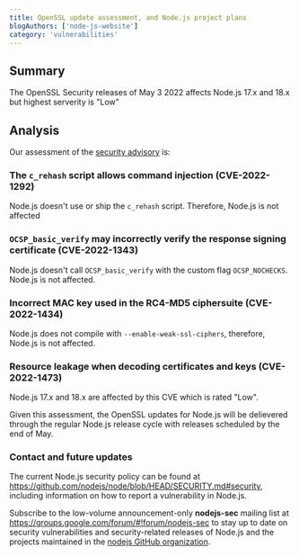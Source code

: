 ```yaml
---
title: OpenSSL update assessment, and Node.js project plans
blogAuthors: ['node-js-website']
category: 'vulnerabilities'
---
```


## Summary

The OpenSSL Security releases of May 3 2022 affects Node.js 17.x and 18.x but highest serverity is "Low"

## Analysis

Our assessment of the [security advisory](https://mta.openssl.org/pipermail/openssl-announce/2022-May/000224.html) is:

### The `c_rehash` script allows command injection (CVE-2022-1292)

Node.js doesn't use or ship the `c_rehash` script. Therefore, Node.js is not affected

### `OCSP_basic_verify` may incorrectly verify the response signing certificate (CVE-2022-1343)

Node.js doesn't call `OCSP_basic_verify` with the custom flag `OCSP_NOCHECKS`. Node.js
is not affected.

### Incorrect MAC key used in the RC4-MD5 ciphersuite (CVE-2022-1434)

Node.js does not compile with `--enable-weak-ssl-ciphers`, therefore, Node.js is not affected.

### Resource leakage when decoding certificates and keys (CVE-2022-1473)

Node.js 17.x and 18.x are affected by this CVE which is rated "Low".

Given this assessment, the OpenSSL updates for Node.js will be delievered through the regular
Node.js release cycle with releases scheduled by the end of May.

### Contact and future updates

The current Node.js security policy can be found at <https://github.com/nodejs/node/blob/HEAD/SECURITY.md#security>,
including information on how to report a vulnerability in Node.js.

Subscribe to the low-volume announcement-only **nodejs-sec** mailing list at
<https://groups.google.com/forum/#!forum/nodejs-sec> to stay up to date on
security vulnerabilities and security-related releases of Node.js and the
projects maintained in the
[nodejs GitHub organization](https://github.com/nodejs).
